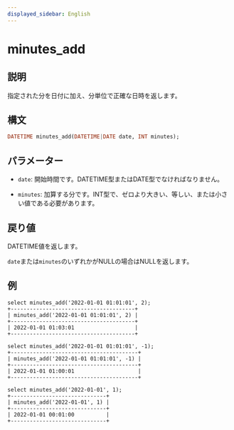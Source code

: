 ```yaml
---
displayed_sidebar: English
---
```


# minutes_add

## 説明

指定された分を日付に加え、分単位で正確な日時を返します。

## 構文

```Haskell
DATETIME minutes_add(DATETIME|DATE date, INT minutes);
```

## パラメーター

- `date`: 開始時間です。DATETIME型またはDATE型でなければなりません。

- `minutes`: 加算する分です。INT型で、ゼロより大きい、等しい、または小さい値である必要があります。

## 戻り値

DATETIME値を返します。

`date`または`minutes`のいずれかがNULLの場合はNULLを返します。

## 例

```Plain
select minutes_add('2022-01-01 01:01:01', 2);
+---------------------------------------+
| minutes_add('2022-01-01 01:01:01', 2) |
+---------------------------------------+
| 2022-01-01 01:03:01                   |
+---------------------------------------+

select minutes_add('2022-01-01 01:01:01', -1);
+----------------------------------------+
| minutes_add('2022-01-01 01:01:01', -1) |
+----------------------------------------+
| 2022-01-01 01:00:01                    |
+----------------------------------------+

select minutes_add('2022-01-01', 1);
+------------------------------+
| minutes_add('2022-01-01', 1) |
+------------------------------+
| 2022-01-01 00:01:00          |
+------------------------------+
```